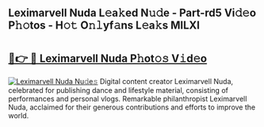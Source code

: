 ## Leximarvell Nuda L𝚎a𝚔ed N𝚞𝚍e - Part-rd5 Vi𝚍𝚎o P𝚑𝚘tos - H𝚘𝚝 O𝚗𝚕yf𝚊ns L𝚎a𝚔s MILXI

# <h2><a href="http://kf217x.oniu.top/?m=Leximarvell+Nuda">🔗👉 🔴 Leximarvell Nuda P𝚑ot𝚘𝚜 V𝚒d𝚎o</a></h2>

[![Leximarvell Nuda Nu𝚍e𝚜](https://i.imgur.com/0qMVB7G.gif)](http://kf217x.oniu.top/?m=Leximarvell+Nuda)
Digital content creator Leximarvell Nuda, celebrated for publishing dance and lifestyle material, consisting of performances and personal vlogs. Remarkable philanthropist Leximarvell Nuda, acclaimed for their generous contributions and efforts to improve the world.  
